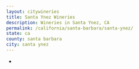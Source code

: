 ```yaml
---
layout: citywineries
title: Santa Ynez Wineries
description: Wineries in Santa Ynez, CA
permalink: /california/santa-barbara/santa-ynez/
state: ca
county: santa barbara
city: santa ynez
---
```

-
